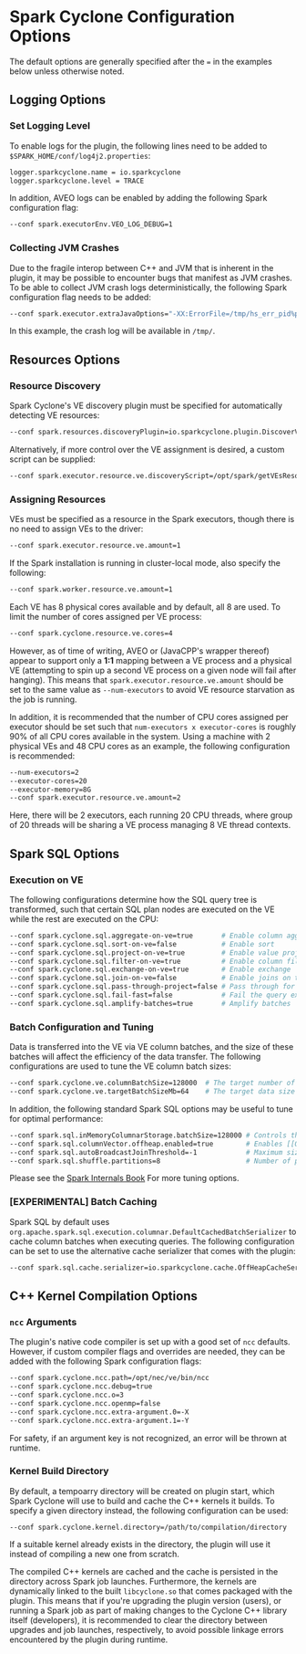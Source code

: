 # Spark Cyclone Configuration Options

The default options are generally specified after the `=` in the examples below
unless otherwise noted.


## Logging Options

### Set Logging Level

To enable logs for the plugin, the following lines need to be added to
`$SPARK_HOME/conf/log4j2.properties`:

```sh
logger.sparkcyclone.name = io.sparkcyclone
logger.sparkcyclone.level = TRACE
```

In addition, AVEO logs can be enabled by adding the following Spark
configuration flag:

```sh
--conf spark.executorEnv.VEO_LOG_DEBUG=1
```

### Collecting JVM Crashes

Due to the fragile interop between C++ and JVM that is inherent in the plugin,
it may be possible to encounter bugs that manifest as JVM crashes.  To be able
to collect JVM crash logs deterministically, the following Spark configuration
flag needs to be added:

```sh
--conf spark.executor.extraJavaOptions="-XX:ErrorFile=/tmp/hs_err_pid%p.log"
```

In this example, the crash log will be available in `/tmp/`.


## Resources Options

### Resource Discovery

Spark Cyclone's VE discovery plugin must be specified for automatically
detecting VE resources:

```sh
--conf spark.resources.discoveryPlugin=io.sparkcyclone.plugin.DiscoverVectorEnginesPlugin
```

Alternatively, if more control over the VE assignment is desired, a custom
script can be supplied:

```sh
--conf spark.executor.resource.ve.discoveryScript=/opt/spark/getVEsResources.sh
```

### Assigning Resources

VEs must be specified as a resource in the Spark executors, though there is no
need to assign VEs to the driver:

```sh
--conf spark.executor.resource.ve.amount=1
```

If the Spark installation is running in cluster-local mode, also specify the
following:

```sh
--conf spark.worker.resource.ve.amount=1
```

Each VE has 8 physical cores available and by default, all 8 are used. To limit
the number of cores assigned per VE process:

```sh
--conf spark.cyclone.resource.ve.cores=4
```

However, as of time of writing, AVEO or (JavaCPP's wrapper thereof) appear to
support only a **1:1** mapping between a VE process and a physical VE (attempting
to spin up a second VE process on a given node will fail after hanging).  This
means that `spark.executor.resource.ve.amount` should be set to the same  value
as `--num-executors` to avoid VE resource starvation as the job is running.

In addition, it is recommended that the number of CPU cores assigned per executor
should be set such that `num-executors x executor-cores` is roughly 90% of all
CPU cores available in the system.  Using a machine with 2 physical VEs and 48
CPU cores as an example, the following configuration is recommended:

```sh
--num-executors=2
--executor-cores=20
--executor-memory=8G
--conf spark.executor.resource.ve.amount=2
```

Here, there will be 2 executors, each running 20 CPU threads, where group of 20
threads will be sharing a VE process managing 8 VE thread contexts.

## Spark SQL Options

### Execution on VE

The following configurations determine how the SQL query tree is transformed,
such that certain SQL plan nodes are executed on the VE while the rest are
executed on the CPU:

```sh
--conf spark.cyclone.sql.aggregate-on-ve=true       # Enable column aggregations
--conf spark.cyclone.sql.sort-on-ve=false           # Enable sort
--conf spark.cyclone.sql.project-on-ve=true         # Enable value projections
--conf spark.cyclone.sql.filter-on-ve=true          # Enable column filters
--conf spark.cyclone.sql.exchange-on-ve=true        # Enable exchange
--conf spark.cyclone.sql.join-on-ve=false           # Enable joins on the VE
--conf spark.cyclone.sql.pass-through-project=false # Pass through for projections
--conf spark.cyclone.sql.fail-fast=false            # Fail the query execution if an exception is thrown while transforming the query tree (instead of skipping)
--conf spark.cyclone.sql.amplify-batches=true       # Amplify batches
```

### Batch Configuration and Tuning

Data is transferred into the VE via VE column batches, and the size of these
batches will affect the efficiency of the data transfer.  The following
configurations are used to tune the VE column batch sizes:

```sh
--conf spark.cyclone.ve.columnBatchSize=128000  # The target number of rows in the VE column batch
--conf spark.cyclone.ve.targetBatchSizeMb=64    # The target data size of the VE column batch
```

In addition, the following standard Spark SQL options may be useful to tune for
optimal performance:

```sh
--conf spark.sql.inMemoryColumnarStorage.batchSize=128000 # Controls the size of batches for columnar caching.  Larger batch sizes can improve memory utilization and compression, but risk OOMs when caching data.
--conf spark.sql.columnVector.offheap.enabled=true        # Enables [[OffHeapColumnVector]] in [[ColumnarBatch]]
--conf spark.sql.autoBroadcastJoinThreshold=-1            # Maximum size (in bytes) for a table that will be broadcast to all worker nodes when performing a join.  Negative values or 0 disable broadcasting.
--conf spark.sql.shuffle.partitions=8                     # Number of partitions to use by default when shuffling data for joins or aggregations
```

Please see the [Spark Internals Book](https://jaceklaskowski.gitbooks.io/mastering-spark-sql/content/spark-sql-properties.html)
For more tuning options.

### [EXPERIMENTAL] Batch Caching

Spark SQL by default uses `org.apache.spark.sql.execution.columnar.DefaultCachedBatchSerializer`
to cache column batches when executing queries.  The following configuration can
be set to use the alternative cache serializer that comes with the plugin:

```sh
--conf spark.sql.cache.serializer=io.sparkcyclone.cache.OffHeapCacheSerializer
```


## C++ Kernel Compilation Options

### `ncc` Arguments

The plugin's native code compiler is set up with a good set of `ncc` defaults.
However, if custom compiler flags and overrides are needed, they can be added
with the following Spark configuration flags:

```sh
--conf spark.cyclone.ncc.path=/opt/nec/ve/bin/ncc
--conf spark.cyclone.ncc.debug=true
--conf spark.cyclone.ncc.o=3
--conf spark.cyclone.ncc.openmp=false
--conf spark.cyclone.ncc.extra-argument.0=-X
--conf spark.cyclone.ncc.extra-argument.1=-Y
```

For safety, if an argument key is not recognized, an error will be thrown at
runtime.

### Kernel Build Directory

By default, a tempoarry directory will be created on plugin start, which Spark
Cyclone will use to build and cache the C++ kernels it builds.  To specify a
given directory instead, the following configuration can be used:

```
--conf spark.cyclone.kernel.directory=/path/to/compilation/directory
```

If a suitable kernel already exists in the directory, the plugin will use it
instead of compiling a new one from scratch.

The compiled C++ kernels are cached and the cache is persisted in the directory
across Spark job launches.  Furthermore, the kernels are dynamically linked to
the built `libcyclone.so` that comes packaged with the plugin.  This means that
if you're upgrading the plugin version (users), or running a Spark job as part
of making changes to the Cyclone C++ library itself (developers), it is recommended
to clear the directory between upgrades and job launches, respectively, to avoid
possible linkage errors encountered by the plugin during runtime.

